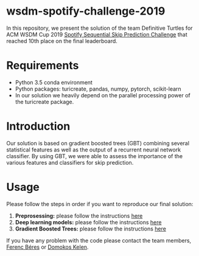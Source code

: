 # wsdm-spotify-challenge-2019

In this repository, we present the solution of the team Definitive Turtles for ACM WSDM Cup 2019 [Spotify Sequential Skip Prediction Challenge](https://www.crowdai.org/challenges/spotify-sequential-skip-prediction-challenge) that reached 10th place on the final leaderboard.

# Requirements

- Python 3.5 conda environment
- Python packages: turicreate, pandas, numpy, pytorch, scikit-learn
- In our solution we heavily depend on the parallel processing power of the turicreate package.

# Introduction

Our solution is based on gradient boosted trees (GBT) combining several statistical features as well as the output of a recurrent neural network classifier. By using GBT, we were able to assess the importance of the various features and classifiers for skip prediction.

# Usage

Please follow the steps in order if you want to reproduce our final solution:

1. **Preprosessing:** please follow the instructions [here](preprocess/)
2. **Deep learning models:**  please follow the instructions [here](methods/)
3. **Gradient Boosted Trees:** please follow the instructions [here](boosting/)

If you have any problem with the code please contact the team members, [Ferenc Béres](mailto:beres@sztaki.hu) or [Domokos Kelen](mailto:kdomokos@sztaki.hu).
